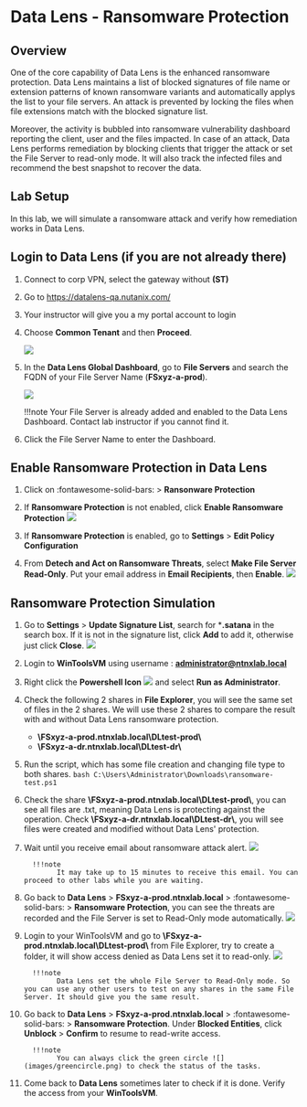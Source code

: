 # Data Lens - Ransomware Protection

## Overview
One of the core capability of Data Lens is the enhanced ransomware protection. Data Lens maintains a list of blocked signatures of file name or extension patterns of known ransomware variants and automatically applys the list to
your file servers. An attack is prevented by locking the files
when file extensions match with the blocked signature list.

Moreover, the activity is bubbled into ransomware vulnerability dashboard reporting the client, user and the files impacted. In case of an attack, Data Lens performs remediation by blocking clients that trigger the attack or set the File Server to read-only mode. It will also track the infected files and recommend the best snapshot to recover the data.

## Lab Setup

In this lab, we will simulate a ransomware attack and verify how remediation works in Data Lens. 

## Login to Data Lens (if you are not already there)

1. Connect to corp VPN, select the gateway without **(ST)**
   
2. Go to https://datalens-qa.nutanix.com/ 
   
3. Your instructor will give you a my portal account to login
   
4. Choose **Common Tenant** and then **Proceed**.
   
      ![](images/dl1.png)

5. In the **Data Lens Global Dashboard**, go to **File Servers** and search the FQDN of your File Server Name (**FSxyz-a-prod**).

      ![](images/dl2.png)

    !!!note 
           Your File Server is already added and enabled to the Data Lens Dashboard. Contact lab instructor if you cannot find it.


6. Click the File Server Name to enter the Dashboard.

## Enable Ransomware Protection in Data Lens

1.    Click on :fontawesome-solid-bars: > **Ransonware Protection**

2.    If **Ransomware Protection** is not enabled, click **Enable Ransomware Protection**
      ![](images/dl3.png)

3.    If **Ransomware Protection** is enabled, go to **Settings** > **Edit Policy Configuration**

4.    From **Detech and Act on Ransomware Threats**, select **Make File Server Read-Only**. Put your email address in **Email Recipients**, then **Enable**.
      ![](images/dl4.png)

## Ransomware Protection Simulation

1.    Go to **Settings** > **Update Signature List**, search for ***.satana** in the search box. If it is not in the signature list, click **Add** to add it, otherwise just click **Close**.
            ![](images/dl5.png)

2.    Login to **WinToolsVM** using username : **administrator@ntnxlab.local**

3.    Right click the **Powershell Icon** ![](images/powershellicon.png) and select **Run as Administrator**.

4.    Check the following 2 shares in **File Explorer**, you will see the same set of files in the 2 shares. We will use these 2 shares to compare the result with and without Data Lens ransomware protection.
      - **\\FSxyz-a-prod.ntnxlab.local\DLtest-prod\\**
      - **\\FSxyz-a-dr.ntnxlab.local\DLtest-dr\\**
  
5.    Run the script, which has some file creation and changing file type to both shares.
            ```bash
                  C:\Users\Administrator\Downloads\ransomware-test.ps1
            ```

6.    Check the share **\\FSxyz-a-prod.ntnxlab.local\DLtest-prod\\**, you can see all files are .txt, meaning Data Lens is protecting against the operation. Check **\\FSxyz-a-dr.ntnxlab.local\DLtest-dr\\**, you will see files were created and modified without Data Lens' protection.

7.    Wait until you receive email about ransomware attack alert.
            ![](images/dl8.png)

            !!!note
                  It may take up to 15 minutes to receive this email. You can proceed to other labs while you are waiting.

8.    Go back to **Data Lens** > **FSxyz-a-prod.ntnxlab.local** > :fontawesome-solid-bars: > **Ransomware Protection**, you can see the threats are recorded and the File Server is set to Read-Only mode automatically.
            ![](images/dl9.png)

10.   Login to your WinToolsVM and go to **\\FSxyz-a-prod.ntnxlab.local\DLtest-prod\\** from File Explorer, try to create a folder, it will show access denied as Data Lens set it to read-only.
            ![](images/dl10.png)

            !!!note
                  Data Lens set the whole File Server to Read-Only mode. So you can use any other users to test on any shares in the same File Server. It should give you the same result.


11.   Go back to **Data Lens** > **FSxyz-a-prod.ntnxlab.local** > :fontawesome-solid-bars: > **Ransomware Protection**. Under **Blocked Entities**, click **Unblock** > **Confirm** to resume to read-write access.

            !!!note
                  You can always click the green circle ![](images/greencircle.png) to check the status of the tasks.

12.   Come back to **Data Lens** sometimes later to check if it is done. Verify the access from your **WinToolsVM**.
